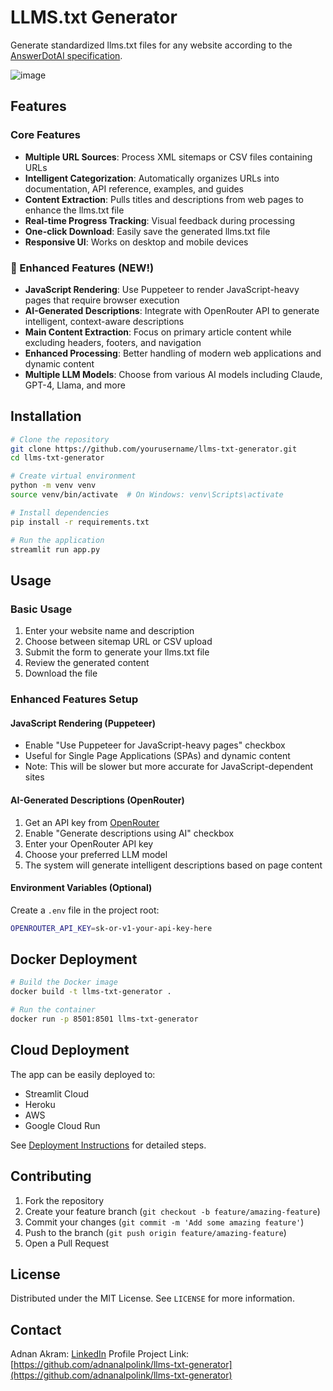 # LLMS.txt Generator

Generate standardized llms.txt files for any website according to the [AnswerDotAI specification](https://github.com/AnswerDotAI/llms-txt).

![image](https://github.com/user-attachments/assets/5dfe08cd-3674-4ac8-b7f3-b084fabc9722)


## Features

### Core Features
- **Multiple URL Sources**: Process XML sitemaps or CSV files containing URLs
- **Intelligent Categorization**: Automatically organizes URLs into documentation, API reference, examples, and guides
- **Content Extraction**: Pulls titles and descriptions from web pages to enhance the llms.txt file
- **Real-time Progress Tracking**: Visual feedback during processing
- **One-click Download**: Easily save the generated llms.txt file
- **Responsive UI**: Works on desktop and mobile devices

### 🚀 Enhanced Features (NEW!)
- **JavaScript Rendering**: Use Puppeteer to render JavaScript-heavy pages that require browser execution
- **AI-Generated Descriptions**: Integrate with OpenRouter API to generate intelligent, context-aware descriptions
- **Main Content Extraction**: Focus on primary article content while excluding headers, footers, and navigation
- **Enhanced Processing**: Better handling of modern web applications and dynamic content
- **Multiple LLM Models**: Choose from various AI models including Claude, GPT-4, Llama, and more

## Installation

```bash
# Clone the repository
git clone https://github.com/yourusername/llms-txt-generator.git
cd llms-txt-generator

# Create virtual environment
python -m venv venv
source venv/bin/activate  # On Windows: venv\Scripts\activate

# Install dependencies
pip install -r requirements.txt

# Run the application
streamlit run app.py
```

## Usage

### Basic Usage
1. Enter your website name and description
2. Choose between sitemap URL or CSV upload
3. Submit the form to generate your llms.txt file
4. Review the generated content
5. Download the file

### Enhanced Features Setup

#### JavaScript Rendering (Puppeteer)
- Enable "Use Puppeteer for JavaScript-heavy pages" checkbox
- Useful for Single Page Applications (SPAs) and dynamic content
- Note: This will be slower but more accurate for JavaScript-dependent sites

#### AI-Generated Descriptions (OpenRouter)
1. Get an API key from [OpenRouter](https://openrouter.ai/keys)
2. Enable "Generate descriptions using AI" checkbox
3. Enter your OpenRouter API key
4. Choose your preferred LLM model
5. The system will generate intelligent descriptions based on page content

#### Environment Variables (Optional)
Create a `.env` file in the project root:
```bash
OPENROUTER_API_KEY=sk-or-v1-your-api-key-here
```

## Docker Deployment

```bash
# Build the Docker image
docker build -t llms-txt-generator .

# Run the container
docker run -p 8501:8501 llms-txt-generator
```

## Cloud Deployment

The app can be easily deployed to:
- Streamlit Cloud
- Heroku
- AWS
- Google Cloud Run

See [Deployment Instructions](DEPLOYMENT.md) for detailed steps.

## Contributing

1. Fork the repository
2. Create your feature branch (`git checkout -b feature/amazing-feature`)
3. Commit your changes (`git commit -m 'Add some amazing feature'`)
4. Push to the branch (`git push origin feature/amazing-feature`)
5. Open a Pull Request

## License

Distributed under the MIT License. See `LICENSE` for more information.

## Contact

Adnan Akram: [LinkedIn](http://linkedin.com/in/adnanakram1/) Profile
Project Link: [https://github.com/adnanalpolink/llms-txt-generator](https://github.com/adnanalpolink/llms-txt-generator)
